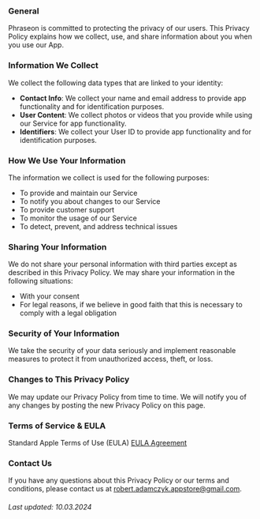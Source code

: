 ### General

Phraseon is committed to protecting the privacy of our users. This Privacy Policy explains how we collect, use, and share information about you when you use our App.


### Information We Collect
We collect the following data types that are linked to your identity:

- __Contact Info__: We collect your name and email address to provide app functionality and for identification purposes.
- __User Content__: We collect photos or videos that you provide while using our Service for app functionality.
- __Identifiers__: We collect your User ID to provide app functionality and for identification purposes.


### How We Use Your Information
The information we collect is used for the following purposes:

- To provide and maintain our Service
- To notify you about changes to our Service
- To provide customer support
- To monitor the usage of our Service
- To detect, prevent, and address technical issues


### Sharing Your Information
  
We do not share your personal information with third parties except as described in this Privacy Policy. We may share your information in the following situations:

- With your consent
- For legal reasons, if we believe in good faith that this is necessary to comply with a legal obligation


### Security of Your Information
We take the security of your data seriously and implement reasonable measures to protect it from unauthorized access, theft, or loss.


### Changes to This Privacy Policy
We may update our Privacy Policy from time to time. We will notify you of any changes by posting the new Privacy Policy on this page.


### Terms of Service & EULA
Standard Apple Terms of Use (EULA)
[EULA Agreement](https://www.apple.com/legal/internet-services/itunes/dev/stdeula/)


### Contact Us
If you have any questions about this Privacy Policy or our terms and conditions, please contact us at [robert.adamczyk.appstore@gmail.com](mailto:robert.adamczyk.appstore@gmail.com).


###### Last updated: 10.03.2024
